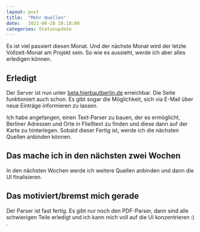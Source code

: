 ```yaml
---
layout: post
title:  "Mehr Quellen"
date:   2021-06-28 10:18:00
categories: Statusupdate
---
```

Es ist viel passiert diesen Monat. Und der nächste Monat
wird der letzte Vollzeit-Monat am Projekt sein. So wie es
aussieht, werde ich aber alles erledigen können.

## Erledigt

Der Server ist nun unter [beta.hierbautberlin.de](https://beta.hierbautbetlin.de) erreichbar. Die Seite funktioniert auch schon. Es gibt sogar die Möglichkeit, sich via E-Mail über neue Einträge informieren
zu lassen.

Ich habe angefangen, einen Text-Parser zu bauen, der es ermöglicht, Berliner Adressen und Orte in Fließtext zu finden und diese dann auf der
Karte zu hinterlegen. Sobald dieser Fertig ist, werde ich die nächsten 
Quellen anbinden können.

## Das mache ich in den nächsten zwei Wochen

In den nächsten Wochen werde ich weitere Quellen anbinden und dann
die UI finalisieren.

## Das motiviert/bremst mich gerade

Der Parser ist fast fertig. Es gibt nur noch den PDF-Parser, dann sind alle schwierigen Teile erledigt und ich kann mich voll auf die UI konzentrieren :) .